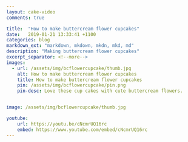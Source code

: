 ```yaml
---
layout: cake-video
comments: true

title:  "How to make buttercream flower cupcakes"
date:   2019-01-21 13:33:41 +1100
categories: blog
markdown_ext: "markdown, mkdown, mkdn, mkd, md"
description: "Making buttercream flower cupcakes"
excerpt_separator: <!--more-->
images: 
  - url: /assets/img/bcflowercupcake/thumb.jpg
    alt: How to make buttercream flower cupcakes
    title: How to make buttercream flower cupcakes
    pin: /assets/img/bcflowercupcake/pin.png
    pin-desc: Love these cup cakes with cute buttercream flowers.


image: /assets/img/bcflowercupcake/thumb.jpg

youtube:
    url: https://youtu.be/cNcmrUQ16rc
    embed: https://www.youtube.com/embed/cNcmrUQ16rc
---
```

